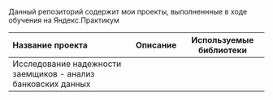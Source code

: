 Данный репозиторий содержит мои проекты, выполненнные в ходе обучения на Яндекс.Практикум

|**Название проекта**|   **Описание**  |**Используемые библиотеки**|
|:------------------|:-----------------| :------------------------:|
|Исследование надежности заемщиков - анализ банковских данных|

